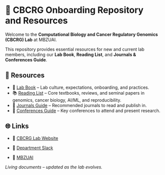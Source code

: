 # 🧬 CBCRG Onboarding Repository and Resources

Welcome to the **Computational Biology and Cancer Regulatory Genomics (CBCRG) Lab** at MBZUAI.

This repository provides essential resources for new and current lab members, including our **Lab Book**, **Reading List**, and **Journals & Conferences Guide**.

## 📑 Resources

- 📘 [Lab Book](./LAB_BOOK.md) – Lab culture, expectations, onboarding, and practices.
- 📚 [Reading List](./READING_LIST.md) – Core textbooks, reviews, and seminal papers in genomics, cancer biology, AI/ML, and reproducibility.
- 📰 [Journals Guide](./JOURNALS.md) – Recommended journals to read and publish in.
- 🎤 [Conferences Guide](./CONFERENCES.md) – Key conferences to attend and present research.

## 🌐 Links

- 🔗 [CBCRG Lab Website](https://khanlab.bio)
- 🔗 [Department Slack](https://mbzuai-compbio.slack.com)

- 🔗 [MBZUAI](https://mbzuai.ac.ae)

_Living documents – updated as the lab evolves._
